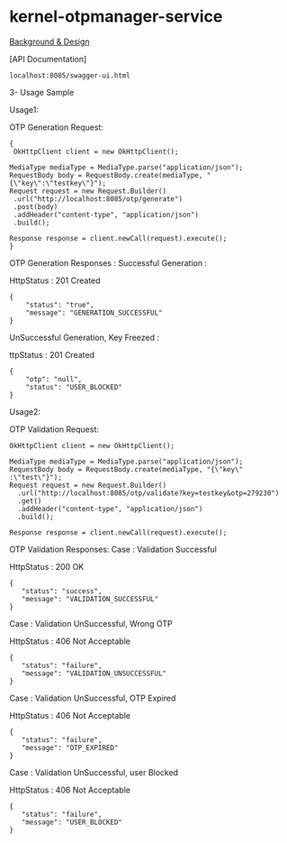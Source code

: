 # kernel-otpmanager-service

[Background & Design](../../docs/design/kernel/kernel-otpmanager.md)

 
[API Documentation]

 ```
localhost:8085/swagger-ui.html

 ```
 
3- Usage Sample
 
 Usage1:
 
 OTP Generation Request:
 
 ```
 {
  OkHttpClient client = new OkHttpClient();

MediaType mediaType = MediaType.parse("application/json");
RequestBody body = RequestBody.create(mediaType, "{\"key\":\"testkey\"}");
Request request = new Request.Builder()
  .url("http://localhost:8085/otp/generate")
  .post(body)
  .addHeader("content-type", "application/json")
  .build();
  
Response response = client.newCall(request).execute();
 }
 ```
 
OTP Generation Responses :
Successful Generation :

HttpStatus : 201 Created

```
{
    "status": "true",
    "message": "GENERATION_SUCCESSFUL"
}
```

UnSuccessful Generation, Key Freezed :
 
 ttpStatus : 201 Created

```
{
    "otp": "null",
    "status": "USER_BLOCKED"
}
```

Usage2:

OTP Validation Request:
 
```
OkHttpClient client = new OkHttpClient();

MediaType mediaType = MediaType.parse("application/json");
RequestBody body = RequestBody.create(mediaType, "{\"key\" :\"test\"}");
Request request = new Request.Builder()
  .url("http://localhost:8085/otp/validate?key=testkey&otp=279230")
  .get()
  .addHeader("content-type", "application/json")
  .build();

Response response = client.newCall(request).execute();

```
OTP Validation Responses:
Case : Validation Successful

 HttpStatus : 200 OK
 

 ```
{
    "status": "success",
    "message": "VALIDATION_SUCCESSFUL"
}
 ```
 
 
Case : Validation UnSuccessful, Wrong OTP

 HttpStatus : 406 Not Acceptable

 ```
 {
    "status": "failure",
    "message": "VALIDATION_UNSUCCESSFUL"
}
 ```
 
Case : Validation UnSuccessful, OTP Expired

HttpStatus : 406 Not Acceptable

 ```
 {
    "status": "failure",
    "message": "OTP_EXPIRED"
}
 ```
 
Case : Validation UnSuccessful, user Blocked

HttpStatus : 406 Not Acceptable

 ```
 {
    "status": "failure",
    "message": "USER_BLOCKED"
}
 ```
 
